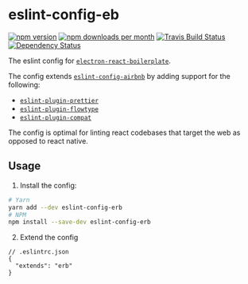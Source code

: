 eslint-config-eb
================

[![npm version](https://img.shields.io/npm/v/eslint-config-erb.svg)](https://npmjs.org/package/eslint-config-erb)
[![npm downloads per month](https://img.shields.io/npm/dm/eslint-config-erb.svg)](https://npmjs.org/package/eslint-config-erb)
[![Travis Build Status](https://img.shields.io/travis/com/electron-react-boilerplate/eslint-config-erb.svg?logo=travis)](https://travis-ci.com/vikr01/renovate-config)
[![Dependency Status](https://img.shields.io/david/electron-react-boilerplate/eslint-config-erb.svg?label=dependencies)](https://david-dm.org/electron-react-boilerplate/eslint-config-erb)

The eslint config for [`electron-react-boilerplate`](https://github.com/electron-react-boilerplate/electron-react-boilerplate).

The config extends [`eslint-config-airbnb`](https://www.npmjs.com/package/eslint-config-airbnb) by adding support for the following:

* [`eslint-plugin-prettier`](https://github.com/prettier/eslint-plugin-prettier)
* [`eslint-plugin-flowtype`](https://github.com/gajus/eslint-plugin-flowtype)
* [`eslint-plugin-compat`](https://github.com/amilajack/eslint-plugin-compat)

The config is optimal for linting react codebases that target the web as opposed to react native.

## Usage

1. Install the config:
```bash
# Yarn
yarn add --dev eslint-config-erb
# NPM
npm install --save-dev eslint-config-erb
```
2. Extend the config
```jsonc
// .eslintrc.json
{
  "extends": "erb"
}
```
